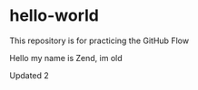 # hello-world
This repository is for practicing the GitHub Flow

Hello my name is Zend, im old

Updated 2
